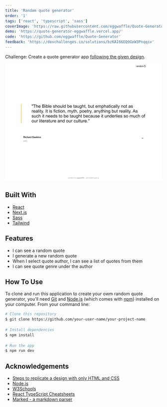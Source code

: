 ```yaml
---
title: 'Random quote generator'
order: '1'
tags: ['react', 'typescript', 'sass']
coverImage: 'https://raw.githubusercontent.com/eggwaffle/Quote-Generator/main/screenshot.png'
demo: 'https://quote-generator-eggwaffle.vercel.app/'
code: 'https://github.com/eggwaffle/Quote-Generator'
feedback: 'https://devchallenges.io/solutions/bzKAI66EQ9GxW3Pnqqiv'
---
```


Challenge: Create a quote generator app [following the given design](https://devchallenges.io/challenges/8Y3J4ucAMQpSnYTwwWW8).

![screenshot](https://raw.githubusercontent.com/eggwaffle/Quote-Generator/main/screenshot.png)

## Built With

- [React](https://reactjs.org/)
- [Next.js](https://nextjs.org/)
- [Sass](https://sass-lang.com/)
- [Tailwind](https://tailwindcss.com/)

## Features

- I can see a random quote
- I generate a new random quote
- When I select quote author, I can see a list of quotes from them
- I can see quote genre under the author

## How To Use

To clone and run this application to create your owm random quote generator, you'll need [Git](https://git-scm.com) and [Node.js](https://nodejs.org/en/download/) (which comes with [npm](http://npmjs.com)) installed on your computer. From your command line:

```bash
# Clone this repository
$ git clone https://github.com/your-user-name/your-project-name

# Install dependencies
$ npm install

# Run the app
$ npm run dev
```

## Acknowledgements

- [Steps to replicate a design with only HTML and CSS](https://devchallenges-blogs.web.app/how-to-replicate-design/)
- [Node.js](https://nodejs.org/)
- [W3Schools](https://www.w3schools.com/)
- [React TypeScript Cheatsheets](https://react-typescript-cheatsheet.netlify.app/)
- [Marked - a markdown parser](https://github.com/chjj/marked)